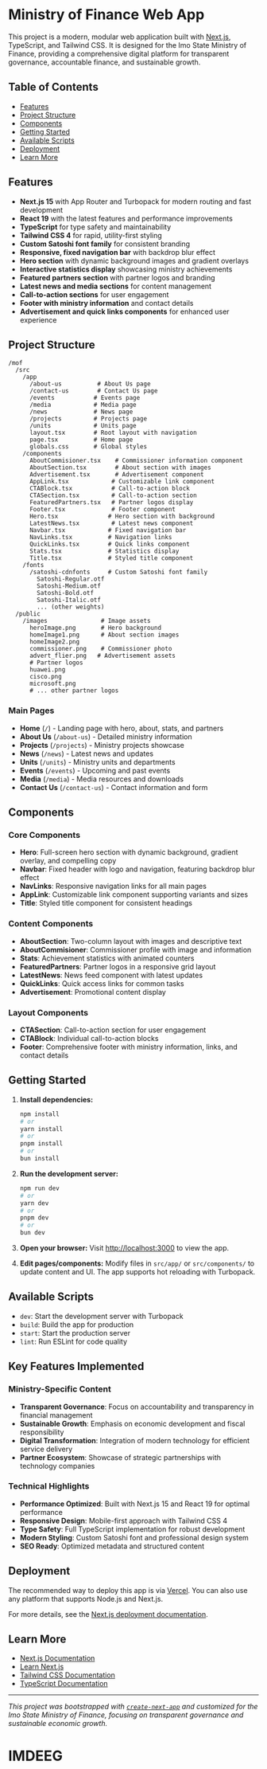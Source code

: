 # Ministry of Finance Web App

This project is a modern, modular web application built with [Next.js](https://nextjs.org), TypeScript, and Tailwind CSS. It is designed for the Imo State Ministry of Finance, providing a comprehensive digital platform for transparent governance, accountable finance, and sustainable growth.

## Table of Contents
- [Features](#features)
- [Project Structure](#project-structure)
- [Components](#components)
- [Getting Started](#getting-started)
- [Available Scripts](#available-scripts)
- [Deployment](#deployment)
- [Learn More](#learn-more)

## Features
- **Next.js 15** with App Router and Turbopack for modern routing and fast development
- **React 19** with the latest features and performance improvements
- **TypeScript** for type safety and maintainability
- **Tailwind CSS 4** for rapid, utility-first styling
- **Custom Satoshi font family** for consistent branding
- **Responsive, fixed navigation bar** with backdrop blur effect
- **Hero section** with dynamic background images and gradient overlays
- **Interactive statistics display** showcasing ministry achievements
- **Featured partners section** with partner logos and branding
- **Latest news and media sections** for content management
- **Call-to-action sections** for user engagement
- **Footer with ministry information** and contact details
- **Advertisement and quick links components** for enhanced user experience

## Project Structure
```
/mof
  /src
    /app
      /about-us          # About Us page
      /contact-us        # Contact Us page
      /events           # Events page
      /media            # Media page
      /news             # News page
      /projects         # Projects page
      /units            # Units page
      layout.tsx        # Root layout with navigation
      page.tsx          # Home page
      globals.css       # Global styles
    /components
      AboutCommisioner.tsx    # Commissioner information component
      AboutSection.tsx        # About section with images
      Advertisement.tsx       # Advertisement component
      AppLink.tsx            # Customizable link component
      CTABlock.tsx           # Call-to-action block
      CTASection.tsx         # Call-to-action section
      FeaturedPartners.tsx   # Partner logos display
      Footer.tsx             # Footer component
      Hero.tsx              # Hero section with background
      LatestNews.tsx         # Latest news component
      Navbar.tsx            # Fixed navigation bar
      NavLinks.tsx          # Navigation links
      QuickLinks.tsx        # Quick links component
      Stats.tsx             # Statistics display
      Title.tsx             # Styled title component
    /fonts
      /satoshi-cdnfonts     # Custom Satoshi font family
        Satoshi-Regular.otf
        Satoshi-Medium.otf
        Satoshi-Bold.otf
        Satoshi-Italic.otf
        ... (other weights)
  /public
    /images               # Image assets
      heroImage.png       # Hero background
      homeImage1.png      # About section images
      homeImage2.png
      commissioner.png    # Commissioner photo
      advert_flier.png   # Advertisement assets
      # Partner logos
      huawei.png
      cisco.png
      microsoft.png
      # ... other partner logos
```

### Main Pages
- **Home** (`/`) - Landing page with hero, about, stats, and partners
- **About Us** (`/about-us`) - Detailed ministry information
- **Projects** (`/projects`) - Ministry projects showcase
- **News** (`/news`) - Latest news and updates
- **Units** (`/units`) - Ministry units and departments
- **Events** (`/events`) - Upcoming and past events
- **Media** (`/media`) - Media resources and downloads
- **Contact Us** (`/contact-us`) - Contact information and form

## Components

### Core Components
- **Hero**: Full-screen hero section with dynamic background, gradient overlay, and compelling copy
- **Navbar**: Fixed header with logo and navigation, featuring backdrop blur effect
- **NavLinks**: Responsive navigation links for all main pages
- **AppLink**: Customizable link component supporting variants and sizes
- **Title**: Styled title component for consistent headings

### Content Components
- **AboutSection**: Two-column layout with images and descriptive text
- **AboutCommisioner**: Commissioner profile with image and information
- **Stats**: Achievement statistics with animated counters
- **FeaturedPartners**: Partner logos in a responsive grid layout
- **LatestNews**: News feed component with latest updates
- **QuickLinks**: Quick access links for common tasks
- **Advertisement**: Promotional content display

### Layout Components
- **CTASection**: Call-to-action section for user engagement
- **CTABlock**: Individual call-to-action blocks
- **Footer**: Comprehensive footer with ministry information, links, and contact details

## Getting Started

1. **Install dependencies:**
   ```bash
   npm install
   # or
   yarn install
   # or
   pnpm install
   # or
   bun install
   ```

2. **Run the development server:**
   ```bash
   npm run dev
   # or
   yarn dev
   # or
   pnpm dev
   # or
   bun dev
   ```

3. **Open your browser:**
   Visit [http://localhost:3000](http://localhost:3000) to view the app.

4. **Edit pages/components:**
   Modify files in `src/app/` or `src/components/` to update content and UI. The app supports hot reloading with Turbopack.

## Available Scripts
- `dev`: Start the development server with Turbopack
- `build`: Build the app for production
- `start`: Start the production server
- `lint`: Run ESLint for code quality

## Key Features Implemented

### Ministry-Specific Content
- **Transparent Governance**: Focus on accountability and transparency in financial management
- **Sustainable Growth**: Emphasis on economic development and fiscal responsibility
- **Digital Transformation**: Integration of modern technology for efficient service delivery
- **Partner Ecosystem**: Showcase of strategic partnerships with technology companies

### Technical Highlights
- **Performance Optimized**: Built with Next.js 15 and React 19 for optimal performance
- **Responsive Design**: Mobile-first approach with Tailwind CSS 4
- **Type Safety**: Full TypeScript implementation for robust development
- **Modern Styling**: Custom Satoshi font and professional design system
- **SEO Ready**: Optimized metadata and structured content

## Deployment
The recommended way to deploy this app is via [Vercel](https://vercel.com/). You can also use any platform that supports Node.js and Next.js.

For more details, see the [Next.js deployment documentation](https://nextjs.org/docs/app/building-your-application/deploying).

## Learn More
- [Next.js Documentation](https://nextjs.org/docs)
- [Learn Next.js](https://nextjs.org/learn)
- [Tailwind CSS Documentation](https://tailwindcss.com/docs)
- [TypeScript Documentation](https://www.typescriptlang.org/docs/)

---

_This project was bootstrapped with [`create-next-app`](https://nextjs.org/docs/app/api-reference/cli/create-next-app) and customized for the Imo State Ministry of Finance, focusing on transparent governance and sustainable economic growth._

# IMDEEG
